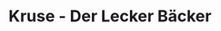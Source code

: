 ---
title: "Kruse - Der Lecker Bäcker"
url: /bad-bevensen/kruse-der-lecker-baecker/
shop: Bäckerei
---